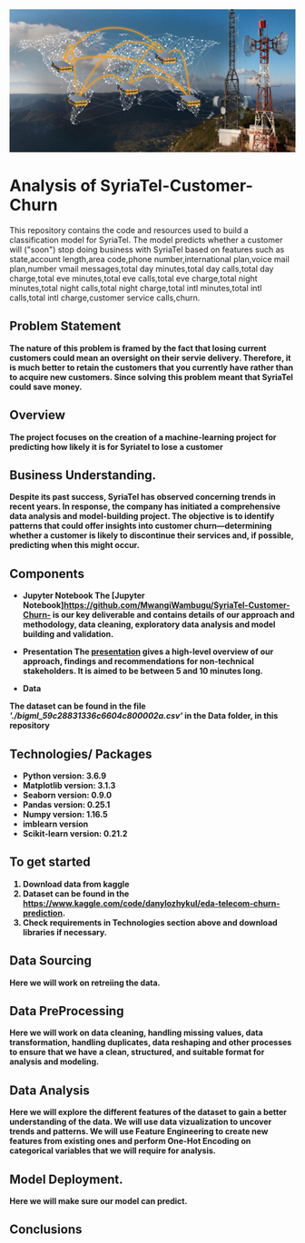 <img src='Telecommunications-Syriatel.jpg' />

# Analysis of SyriaTel-Customer-Churn

This repository contains the code and resources used to build a classification model for SyriaTel. The model predicts whether a customer will ("soon") stop doing business with SyriaTel based on features such as state,account length,area code,phone number,international plan,voice mail plan,number vmail messages,total day minutes,total day calls,total day charge,total eve minutes,total eve calls,total eve charge,total night minutes,total night calls,total night charge,total intl minutes,total intl calls,total intl charge,customer service calls,churn.

## Problem Statement<b>

The nature of this problem is framed by the fact that losing current customers could mean an oversight on their servie delivery. Therefore, it is much better to retain the customers that you currently have rather than to acquire new customers. Since solving this problem meant that SyriaTel could save money.<b>

## Overview

The project focuses on the creation of a machine-learning project for predicting how likely it is for Syriatel to lose a customer

## Business Understanding.<b>

Despite its past success, SyriaTel has observed concerning trends in recent years. In response, the company has initiated a comprehensive data analysis and model-building project. The objective is to identify patterns that could offer insights into customer churn—determining whether a customer is likely to discontinue their services and, if possible, predicting when this might occur.<b>

## Components

* **Jupyter Notebook**
The [Jupyter Notebook]https://github.com/MwangiWambugu/SyriaTel-Customer-Churn- is our key deliverable and contains details of our approach and methodology, data cleaning, exploratory data analysis and model building and validation.

* **Presentation**
The [presentation](https://docs.google.com/presentation/d/1iONQ3BdSlUESqPkVm_ioeKWwdQ4IbuE4zmn9ZE2EOxc/edit#slide=id.p) gives a high-level overview of our approach, findings and recommendations for non-technical stakeholders. It is aimed to be between 5 and 10 minutes long.

* **Data**

The dataset can be found in the file *'./bigml_59c28831336c6604c800002a.csv'* in the Data folder, in this repository

## Technologies/ Packages

* Python version: 3.6.9
* Matplotlib version: 3.1.3
* Seaborn version: 0.9.0
* Pandas version: 0.25.1
* Numpy version: 1.16.5
* imblearn version
* Scikit-learn version: 0.21.2 

## To get started

1. Download data from kaggle
2. Dataset can be found in the https://www.kaggle.com/code/danylozhykul/eda-telecom-churn-prediction.
3. Check requirements in Technologies section above and download libraries if necessary.

## Data Sourcing
Here we will work on retreiing the data.

## Data PreProcessing
Here we will work on data cleaning, handling missing values, data transformation, handling duplicates, data reshaping and other processes to ensure that we have a clean, structured, and suitable format for analysis and modeling.

## Data Analysis
Here we will explore the different features of the dataset to gain a better understanding of the data. We will use data vizualization to uncover trends and patterns. We will use Feature Engineering to create new features from existing ones and perform One-Hot Encoding on categorical variables that we will require for analysis.

## Model Deployment.
Here we will make sure our model can predict.

## Conclusions
